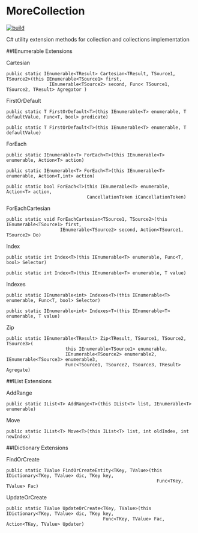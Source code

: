 # MoreCollection
[![build](https://img.shields.io/appveyor/ci/David-Desmaisons/EasyActor.svg)](https://ci.appveyor.com/project/David-Desmaisons/EasyActor)

C# utility extension methods for collection and collections implementation

##IEnumerable Extensions

Cartesian

    public static IEnumerable<TResult> Cartesian<TResult, TSource1, TSource2>(this IEnumerable<TSource1> first,
                    IEnumerable<TSource2> second, Func< TSource1, TSource2, TResult> Agregator )
                    
FirstOrDefault

    public static T FirstOrDefault<T>(this IEnumerable<T> enumerable, T defaultValue, Func<T, bool> predicate)
    
    public static T FirstOrDefault<T>(this IEnumerable<T> enumerable, T defaultValue)

ForEach

    public static IEnumerable<T> ForEach<T>(this IEnumerable<T> enumerable, Action<T> action)
    
    public static IEnumerable<T> ForEach<T>(this IEnumerable<T> enumerable, Action<T,int> action)
    
    public static bool ForEach<T>(this IEnumerable<T> enumerable, Action<T> action, 
                                  CancellationToken iCancellationToken)

ForEachCartesian

    public static void ForEachCartesian<TSource1, TSource2>(this IEnumerable<TSource1> first,
                        IEnumerable<TSource2> second, Action<TSource1, TSource2> Do)

Index

    public static int Index<T>(this IEnumerable<T> enumerable, Func<T, bool> Selector)
    
    public static int Index<T>(this IEnumerable<T> enumerable, T value)
    
Indexes

    public static IEnumerable<int> Indexes<T>(this IEnumerable<T> enumerable, Func<T, bool> Selector)
    
    public static IEnumerable<int> Indexes<T>(this IEnumerable<T> enumerable, T value)
    
Zip

    public static IEnumerable<TResult> Zip<TResult, TSource1, TSource2, TSource3>(
                          this IEnumerable<TSource1> enumerable,
                          IEnumerable<TSource2> enumerable2, IEnumerable<TSource3> enumerable3,
                          Func<TSource1, TSource2, TSource3, TResult> Agregate)


##IList Extensions

AddRange

    public static IList<T> AddRange<T>(this IList<T> list, IEnumerable<T> enumerable)
    
Move
    
    public static IList<T> Move<T>(this IList<T> list, int oldIndex, int newIndex)

 
##IDictionary Extensions

FindOrCreate

    public static TValue FindOrCreateEntity<TKey, TValue>(this IDictionary<TKey, TValue> dic, TKey key, 
                                                            Func<TKey, TValue> Fac)

UpdateOrCreate

    public static TValue UpdateOrCreate<TKey, TValue>(this IDictionary<TKey, TValue> dic, TKey key, 
                                        Func<TKey, TValue> Fac, Action<TKey, TValue> Updater)

